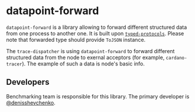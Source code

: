 # datapoint-forward

`datapoint-forward` is a library allowing to forward different structured data from one process to another one. It is built upon [`typed-protocols`](https://github.com/input-output-hk/ouroboros-network/tree/master/typed-protocols). Please note that forwarded type should provide `ToJSON` instance.

The `trace-dispatcher` is using `datapoint-forward` to forward different structured data from the node to exernal acceptors (for example, `cardano-tracer`). The example of such a data is node's basic info.

## Developers

Benchmarking team is responsible for this library. The primary developer is [@denisshevchenko](https://github.com/denisshevchenko).
